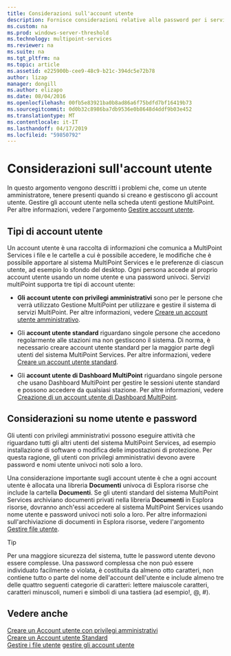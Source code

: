 ```yaml
---
title: Considerazioni sull'account utente
description: Fornisce considerazioni relative alle password per i servizi MultiPoint, nome utente e account utente
ms.custom: na
ms.prod: windows-server-threshold
ms.technology: multipoint-services
ms.reviewer: na
ms.suite: na
ms.tgt_pltfrm: na
ms.topic: article
ms.assetid: e225900b-cee9-48c9-b21c-394dc5e72b78
author: lizap
manager: dongill
ms.author: elizapo
ms.date: 08/04/2016
ms.openlocfilehash: 00fb5e83921ba0b8ad86a6f75bdfd7bf16419b73
ms.sourcegitcommit: 0d0b32c8986ba7db9536e0b8648d4ddf9b03e452
ms.translationtype: MT
ms.contentlocale: it-IT
ms.lasthandoff: 04/17/2019
ms.locfileid: "59850792"
---
```

# <a name="user-account-considerations"></a>Considerazioni sull'account utente
In questo argomento vengono descritti i problemi che, come un utente amministratore, tenere presenti quando si creano e gestiscono gli account utente. Gestire gli account utente nella scheda utenti gestione MultiPoint. Per altre informazioni, vedere l'argomento [Gestire account utente](Manage-User-Accounts.md).  
  
## <a name="user-account-types"></a>Tipi di account utente  
Un account utente è una raccolta di informazioni che comunica a MultiPoint Services i file e le cartelle a cui è possibile accedere, le modifiche che è possibile apportare al sistema MultiPoint Services e le preferenze di ciascun utente, ad esempio lo sfondo del desktop. Ogni persona accede al proprio account utente usando un nome utente e una password univoci. Servizi multiPoint supporta tre tipi di account utente:  
  
-   **Gli account utente con privilegi amministrativi** sono per le persone che verrà utilizzato Gestione MultiPoint per utilizzare e gestire il sistema di servizi MultiPoint. Per altre informazioni, vedere [Creare un account utente amministrativo](Create-an-Administrative-User-Account.md).  
  
-   Gli **account utente standard** riguardano singole persone che accedono regolarmente alle stazioni ma non gestiscono il sistema. Di norma, è necessario creare account utente standard per la maggior parte degli utenti del sistema MultiPoint Services. Per altre informazioni, vedere [Creare un account utente standard](Create-a-Standard-User-Account.md).  
  
-   Gli **account utente di Dashboard MultiPoint** riguardano singole persone che usano Dashboard MultiPoint per gestire le sessioni utente standard e possono accedere da qualsiasi stazione. Per altre informazioni, vedere [Creazione di un account utente di Dashboard MultiPoint](Create-a-MultiPoint-Dashboard-User-Account.md).  
  
## <a name="user-name-and-password-considerations"></a>Considerazioni su nome utente e password  
Gli utenti con privilegi amministrativi possono eseguire attività che riguardano tutti gli altri utenti del sistema MultiPoint Services, ad esempio installazione di software o modifica delle impostazioni di protezione. Per questa ragione, gli utenti con privilegi amministrativi devono avere password e nomi utente univoci noti solo a loro.  
  
Una considerazione importante sugli account utente è che a ogni account utente è allocata una libreria **Documenti** univoca di Esplora risorse che include la cartella **Documenti**. Se gli utenti standard del sistema MultiPoint Services archiviano documenti privati nella libreria **Documenti** in Esplora risorse, dovranno anch'essi accedere al sistema MultiPoint Services usando nome utente e password univoci noti solo a loro. Per altre informazioni sull'archiviazione di documenti in Esplora risorse, vedere l'argomento [Gestire file utente](Manage-User-Files.md).  
  
> [!TIP]  
> Per una maggiore sicurezza del sistema, tutte le password utente devono essere complesse. Una password complessa che non può essere individuato facilmente o violata, è costituita da almeno otto caratteri, non contiene tutto o parte del nome dell'account dell'utente e include almeno tre delle quattro seguenti categorie di caratteri: lettere maiuscole caratteri, caratteri minuscoli, numeri e simboli di una tastiera (ad esempio!, @, #).  
  
## <a name="see-also"></a>Vedere anche  
[Creare un Account utente con privilegi amministrativi](Create-an-Administrative-User-Account.md)  
[Creare un Account utente Standard](Create-a-Standard-User-Account.md)  
[Gestire i file utente](Manage-User-Files.md)
[gestire gli account utente](Manage-User-Accounts.md)